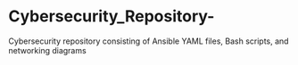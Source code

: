 # Cybersecurity_Repository-
Cybersecurity repository consisting of Ansible YAML files, Bash scripts, and networking diagrams 
